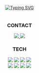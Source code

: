<div align="center">

<a href="https://git.io/typing-svg">
<img src="https://readme-typing-svg.demolab.com?font=Fira+Code&pause=1000&color=00EE2D&center=true&vCenter=true&width=435&separator=%3C&lines=console.log(%22Hello%2C+world!%22);" alt="Typing SVG" />
</a>

<br>
<br>

<h3 align="center">CONTACT</h3>
<a href="https://velog.io/@clydehan">
<img src="https://img.shields.io/badge/Velog-1EBC8F?style=for-the-badge&logo=velog&logoColor=white" />
</a>

<a href="mailto:clydehan0401@gmail.com">
<img src="https://img.shields.io/badge/gmail-D14836?style=for-the-badge&logo=gmail&logoColor=white"/>
</a>

<br>


<h3 align="center">TECH</h3>
<img src="https://ziadoua.github.io/m3-Markdown-Badges/badges/HTML/html1.svg" />
<img src="https://ziadoua.github.io/m3-Markdown-Badges/badges/CSS/css1.svg" />
<img src="https://ziadoua.github.io/m3-Markdown-Badges/badges/Javascript/javascript3.svg" />
<img src="https://ziadoua.github.io/m3-Markdown-Badges/badges/TypeScript/typescript1.svg" />

<br>

<img src="https://ziadoua.github.io/m3-Markdown-Badges/badges/React/react2.svg" />
<img src="https://ziadoua.github.io/m3-Markdown-Badges/badges/NextJS/nextjs1.svg" />
<img src="https://ziadoua.github.io/m3-Markdown-Badges/badges/TailwindCSS/tailwindcss2.svg" />
<img src="https://ziadoua.github.io/m3-Markdown-Badges/badges/styled-components/styled-components2.svg" />

</div>
